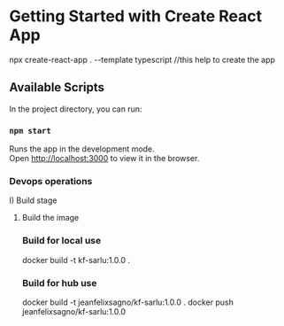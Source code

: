 # Getting Started with Create React App

npx create-react-app . --template typescript //this help to create the app

## Available Scripts

In the project directory, you can run:

### `npm start`

Runs the app in the development mode.\
Open [http://localhost:3000](http://localhost:3000) to view it in the browser.


### Devops operations
I) Build stage

1) Build the image
    ### Build for local use
    docker build -t kf-sarlu:1.0.0 .

    ### Build for hub use
    docker build -t jeanfelixsagno/kf-sarlu:1.0.0 .
    docker push jeanfelixsagno/kf-sarlu:1.0.0


